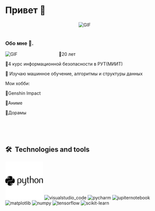 # Привет 👋
<div align="center">
<img hight="300" width="700" alt="GIF" align="center" src="https://i.pinimg.com/originals/b9/06/2b/b9062b0f00e6997a6031d9a35c42df2b.gif">
</div>

</br>


###  Обо мне 🐉.
<img hight="120" width="170" alt="GIF" align="left" src="https://static.wikia.nocookie.net/gensin-impact/images/6/6d/Ningguang_Dynamic_Skin.gif/revision/latest/scale-to-width-down/200?cb=20221228122235">
<p>🌱20 лет</p>
  <p>💬4 курс информационной безопасности в РУТ(МИИТ)</p>
  <p>🔭 Изучаю машинное обучение, алгоритмы и структуры данных</p>
  <p>Мои хобби:</p> 
    <p>🐉Genshin Impact</p>
    <p>🎴Аниме</p>
    <p>🫰Дорамы</p>
</br>
</br>
</br>

## 🛠  Technologies and tools
<a name="Работаю с "></a>
<img src="https://github.com/Xx-Ashutosh-xX/Xx-Ashutosh-xX/blob/master/assets/icons/python.png" alt="python" width="120" hight="50">
<img src="https://github.com/Xx-Ashutosh-xX/Xx-Ashutosh-xX/blob/master/assets/icons/visualstudio_code.png" alt="visualstudio_code" width="200" hight="50">
<img src="https://w7.pngwing.com/pngs/361/736/png-transparent-jetbrains-pycharm-button-icon.png" alt="pycharm" width="120" hight="50">
<img src="https://miro.medium.com/v2/resize:fit:1400/1*wOHyKy6fl3ltcBMNpCvC6Q.png" alt="jupiternotebook" width="120" hight="50">
<img src="https://matplotlib.org/stable/_images/sphx_glr_logos2_003.png" alt="matplotlib" width="120" hight="50">
<img src="https://upload.wikimedia.org/wikipedia/commons/thumb/1/1a/NumPy_logo.svg/1280px-NumPy_logo.svg.png" alt="numpy" width="120" hight="50">
<img src="https://www.quintagroup.com/blog/blog-images/machine-learning-libraries/tensorflow.png/@@images/image.png" alt="tensorflow" width="140" hight="70">
<img src="https://upload.wikimedia.org/wikipedia/commons/thumb/0/05/Scikit_learn_logo_small.svg/2560px-Scikit_learn_logo_small.svg.png" alt="scikit-learn" width="120" hight="50">
